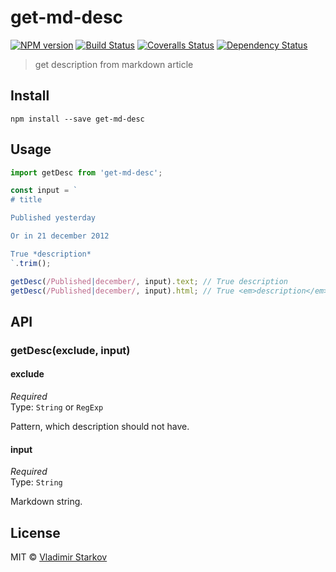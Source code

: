 # get-md-desc

[![NPM version][npm-image]][npm-url]
[![Build Status][travis-image]][travis-url]
[![Coveralls Status][coveralls-image]][coveralls-url]
[![Dependency Status][depstat-image]][depstat-url]

> get description from markdown article

## Install

    npm install --save get-md-desc

## Usage

```js
import getDesc from 'get-md-desc';

const input = `
# title

Published yesterday

Or in 21 december 2012

True *description*
`.trim();

getDesc(/Published|december/, input).text; // True description
getDesc(/Published|december/, input).html; // True <em>description</em>
```

## API

### getDesc(exclude, input)

#### exclude

*Required*  
Type: `String` or `RegExp`

Pattern, which description should not have.

#### input

*Required*  
Type: `String`

Markdown string.

## License

MIT © [Vladimir Starkov](https://iamstarkov.com)

[npm-url]: https://npmjs.org/package/get-md-desc
[npm-image]: https://img.shields.io/npm/v/get-md-desc.svg?style=flat-square

[travis-url]: https://travis-ci.org/iamstarkov/get-md-desc
[travis-image]: https://img.shields.io/travis/iamstarkov/get-md-desc.svg?style=flat-square

[coveralls-url]: https://coveralls.io/r/iamstarkov/get-md-desc
[coveralls-image]: https://img.shields.io/coveralls/iamstarkov/get-md-desc.svg?style=flat-square

[depstat-url]: https://david-dm.org/iamstarkov/get-md-desc
[depstat-image]: https://david-dm.org/iamstarkov/get-md-desc.svg?style=flat-square
